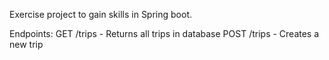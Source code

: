 Exercise project to gain skills in Spring boot.

Endpoints:
GET /trips - Returns all trips in database
POST /trips - Creates a new trip
